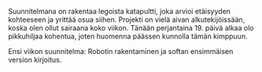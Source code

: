 Suunnitelmana on rakentaa legoista katapultti, joka arvioi etäisyyden kohteeseen ja yrittää osua siihen.
Projekti on vielä aivan alkutekijöissään, koska olen ollut sairaana koko viikon. Tänään perjantaina 19. päivä alkaa olo pikkuhiljaa kohentua, joten huomenna päässen kunnolla tämän kimppuun.

Ensi viikon suunnitelma:
Robotin rakentaminen ja softan ensimmäisen version kirjoitus.
